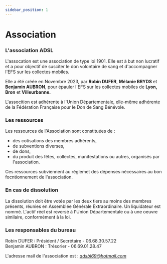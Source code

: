```yaml
---
sidebar_position: 1
---
```


# Association

### L'association ADSL

L'assocation est une association de type loi 1901. Elle est à but non lucratif et a pour objectif de susciter le don volontaire de sang et d'accompagner l'EFS sur les collectes mobiles.

Elle a été créée en Novembre 2023, par **Robin DUFER**, **Mélanie BRYDS** et **Benjamin AUBRON**, pour épauler l'EFS sur les collectes mobiles de **Lyon, Bron** et **Villeurbanne.**

L'assocition est adhérente à l'Union Départementale, elle-même adhérente de la Fédération Française pour le Don de Sang Bénévole.

### Les ressources
Les ressources de l'Association sont constituées de :
- des cotisations des membres adhérents,
- de subventions diverses,
- de dons,
- du produit des fêtes, collectes, manifestations ou autres, organisés par l'association.

Ces ressources subviennent au règlemet des dépenses nécessaires au bon focntionnement de l'association.

### En cas de dissolution
La dissolution doit être votée par les deux tiers au moins des membres présents, réunies en Assemblée Générale Extraordinaire. Un liquidateur est nommé. L'actif réel est reversé à l'Union Départementale ou à une oeuvre similaire, conformément à la loi.

### Les responsables du bureau
Robin DUFER : Président / Secrétaire - 06.68.30.57.22  
Benjamin AUBRON : Trésorier - 06.69.01.28.47  

L'adresse mail de l'association est : *adsbl69@hotmail.com*